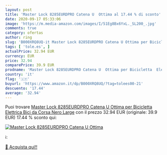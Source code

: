 ```yaml
---
layout: post
title: 'Master Lock 8285EURDPRO Catena U  Ottima al 17.44 % di sconto'
date: 2020-09-17 05:33:06
image: 'https://m.media-amazon.com/images/I/51Eg8Bx6YxL._SL200_.jpg'
comments: true
category: ofertas
author: ring
slug: 'B000XRQ8UQ-it Master Lock 8285EURDPRO Catena U Ottima per Bicicletta...'
tags: [ 'tole.es', ]
actualPrice: 32.94 EUR
currency: EUR
price: 32.94
comparePrice: 39.9 EUR
prodname: 'Master Lock 8285EURDPRO Catena U  Ottima per Bicicletta  Elettrica  Bici da Corsa  Nero  Large'
country: 'it'
flag: '🇮🇹'
buyurl: 'https://www.amazon.it/dp/B000XRQ8UQ/?tag=tolees00-21'
descuento: '17.44'
average: '32.94'
---
```


Puoi trovare [Master Lock 8285EURDPRO Catena U  Ottima per Bicicletta  Elettrica  Bici da Corsa  Nero  Large](https://www.amazon.it/dp/B000XRQ8UQ/?tag=tolees00-21) con il prezzo 32.94 EUR (originale: 39.9 EUR) 17.44 % sconto qui:

[![Master Lock 8285EURDPRO Catena U  Ottima](https://m.media-amazon.com/images/I/51Eg8Bx6YxL._SL200_.jpg)](https://www.amazon.it/dp/B000XRQ8UQ/?tag=tolees00-21)

ℹ️:


[🛒 Acquista qui!!](https://www.amazon.it/dp/B000XRQ8UQ/?tag=tolees00-21)
